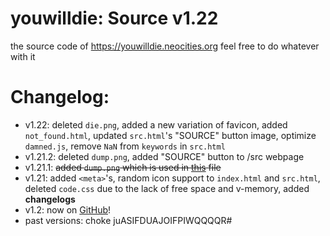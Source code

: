 # youwilldie: Source v1.22
the source code of https://youwilldie.neocities.org feel free to do whatever with it
# Changelog:
 * v1.22: deleted `die.png`, added a new variation of favicon, added `not_found.html`, updated `src.html`'s "SOURCE" button image, optimize `damned.js`, remove `NaN` from `keywords` in `src.html`
 * v1.21.2: deleted `dump.png`, added "SOURCE" button to /src webpage
 * v1.21.1: ~~added `dump.png` which is used in <a href="https://github.com/YOUWILLDIE666/YOUWILLDIE666/blob/main/README.md">this</a> file~~
 * v1.21: added `<meta>`'s, random icon support to `index.html` and `src.html`, deleted `code.css` due to the lack of free space and v-memory, added **changelogs**
 * v1.2: now on <a href="https://github.com/topics/how-to-die">GitHub</a>!
 * past versions: choke
juASIFDUAJOIFPIWQQQQR#
